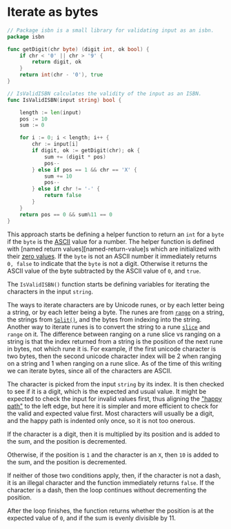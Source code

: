 # Iterate as bytes

```go
// Package isbn is a small library for validating input as an isbn.
package isbn

func getDigit(chr byte) (digit int, ok bool) {
	if chr < '0' || chr > '9' {
		return digit, ok
	}
	return int(chr - '0'), true
}

// IsValidISBN calculates the validity of the input as an ISBN.
func IsValidISBN(input string) bool {

	length := len(input)
	pos := 10
	sum := 0

	for i := 0; i < length; i++ {
		chr := input[i]
		if digit, ok := getDigit(chr); ok {
			sum += (digit * pos)
			pos--
		} else if pos == 1 && chr == 'X' {
			sum += 10
			pos--
		} else if chr != '-' {
			return false
		}
	}
	return pos == 0 && sum%11 == 0
}
```

This approach starts be defining a helper function to return an `int` for a `byte` if the `byte` is the [ASCII][ascii]  value for a number.
The helper function is defined with [named return values][named-return-value]s which are initialized with their [zero values][zero-values].
If the `byte` is not an ASCII number it immediately returns `0, false` to indicate that the `byte` is not a digit.
Otherwise it returns the ASCII value of the byte subtracted by the ASCII value of `0`, and `true`.
 
The `IsValidISBN()` function starts be defining variables for iterating the characters in the input `string`.

The ways to iterate characters are by Unicode runes, or by each letter being a string, or by each letter being a byte.
The runes are from [`range`][range] on a string, the strings from [`Split()`][split], and the bytes from indexing into the string.
Another way to iterate runes is to convert the string to a rune [`slice`][slice] and `range` on it.
The difference between ranging on a rune slice vs ranging on a string is that the index returned from a string is the position of the next rune in bytes,
not which rune it is.
For example, if the first unicode character is two bytes,
then the second unicode character index will be 2 when ranging on a string and 1 when ranging on a rune slice.
As of the time of this writing we can iterate bytes, since all of the characters are ASCII.

The character is picked from the input `string` by its index.
It is then checked to see if it is a digit, which is the expected and usual value.
It might be expected to check the input for invalid values first, thus aligning the ["happy path"][happy-path] to the left edge,
but here it is simpler and more efficient to check for the valid and expected value first.
Most characters will usually be a digit, and the happy path is indented only once, so it is not too onerous.

If the character is a digit, then it is multiplied by its position and is added to the sum,
and the position is decremented.

Otherwise, if the position is `1`  and the character is an `X`, then `10` is added to the sum,
and the position is decremented.

If neither of those two conditions apply, then, if the character is not a dash,
it is an illegal character and the function immediately returns `false`.
If the character is a dash, then the loop continues without decrementing the position.

After the loop finishes, the function returns whether the position is at the expected value of `0`,
and if the sum is evenly divisible by 11.
 
[ascii]: https://www.asciitable.com/
[named-return-values]: https://yourbasic.org/golang/named-return-values-parameters/
[zero-values]: https://yourbasic.org/golang/default-zero-value/
[range]: https://gobyexample.com/range
[split]: https://pkg.go.dev/strings#Split
[slice]: https://gobyexample.com/slices
[happy-path]: https://en.wikipedia.org/wiki/Happy_path
